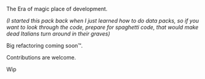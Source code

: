 The Era of magic place of development. 

*(I started this pack back when I just learned how to do data packs, so if you want to look through the code, prepare for spaghetti code, that would make dead Italians turn around in their graves)*

Big refactoring coming soon™.

Contributions are welcome.

Wip
